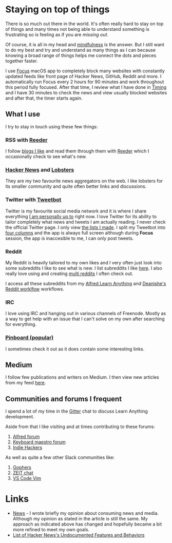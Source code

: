 # Staying on top of things
There is so much out there in the world. It's often really hard to stay on top of things and many times not being able to understand something is frustrating so is feeling as if you are _missing out_.

Of course, it is all in my head and [mindfulness](../mindfulness/mindfulness.md) is the answer. But I still want to do my best and try and understand as many things as I can because knowing a broad range of things helps me connect the dots and pieces together faster.

I use [Focus](https://heyfocus.com) macOS app to completely block many websites with constantly updated feeds like front page of Hacker News, GitHub, Reddit and more. I automatically run Focus every 2 hours for 90 minutes and work throughout this period fully focused. After that time, I review what I have done in [Timing](../macOS/apps/timing.md) and I have 30 minutes to check the news and view usually blocked websites and after that, the timer starts again.

## What I use
I try to stay in touch using these few things:

### RSS with [Reeder](../macOS/apps/reeder.md)
I follow [blogs I like](blogs.md) and read them through them with [Reeder](../macOS/apps/reeder.md) which I occasionally check to see what's new.

### [Hacker News](https://hckrnews.com/) and [Lobsters](https://lobste.rs/)
They are my two favourite news aggregators on the web. I like lobsters for its smaller community and quite often better links and discussions.

### Twitter with [Tweetbot](../macOS/apps/tweetbot.md)
Twitter is my favourite social media network and it is where I share everything [I am personally up to](https://twitter.com/nikitavoloboev) right now. I love Twitter for its ability to tailor completely what news and tweets I am actually reading. I never check the official Twitter page. I only view [the lists I made](https://twitter.com/nikitavoloboev/lists). I split my Tweetbot into [four columns](../macOS/apps/tweetbot.md) and the app is always full screen although during __Focus__ session, the app is inaccesible to me, I can only post tweets.

### Reddit
My Reddit is heavily tailored to my own likes and I very often just look into some subreddits I like to see what is new. I list subreddits I like [here](https://github.com/learn-anything/reddit#readme). I also really love using and creating [multi reddits](https://github.com/learn-anything/reddit-multi) I often check out.

I access all these subreddits from my [Alfred Learn Anything](https://github.com/nikitavoloboev/alfred-my-mind) and [Deanishe's Reddit worklfow](https://github.com/deanishe/alfred-reddit) workflows.

### IRC
I love using IRC and hanging out in various channels of Freenode. Mostly as a way to get help with an issue that I can't solve on my own after searching for everything.

### [Pinboard (popular)](https://pinboard.in/popular/)
I sometimes check it out as it does contain some interesting links.

## Medium
I follow few publications and writers on Medium. I then view new articles from my feed [here](https://medium.com/stream/network).

## Communities and forums I frequent
I spend a lot of my time in the [Gitter](https://gitter.im/learn-anything/Lobby) chat to discuss Learn Anything development.

Aside from that I like visiting and at times contributing to these forums:
1. [Alfred forum](https://www.alfredforum.com)
2. [Keyboard maestro forum](https://forum.keyboardmaestro.com/latest)
3. [Indie Hackers](https://www.indiehackers.com/)

As well as quite a few other Slack communities like:
1. [Gophers](https://invite.slack.golangbridge.org/)
2. [ZEIT chat](https://zeit.chat)
3. [VS Code Vim](https://vscodevim-slackin.azurewebsites.net/)

# Links
- [News](https://medium.com/@NikitaVoloboev) - I wrote briefly my opinion about consuming news and media. Although my opinion as stated in the article is still the same. My approach as indicated above has changed and hopefully became a bit more refined to meet my own goals.
- [List of Hacker News's Undocumented Features and Behaviors](https://github.com/minimaxir/hacker-news-undocumented)